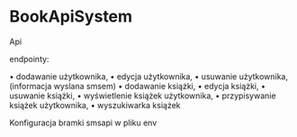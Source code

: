 # BookApiSystem
Api

endpointy:

•  dodawanie użytkownika,
•  edycja użytkownika,
•  usuwanie użytkownika, (informacja wyslana smsem)
•  dodawanie książki,
•  edycja książki,
•  usuwanie książki,
•  wyświetlenie książek użytkownika,
•  przypisywanie książek użytkownika,
•  wyszukiwarka książek

Konfiguracja bramki smsapi w pliku env

